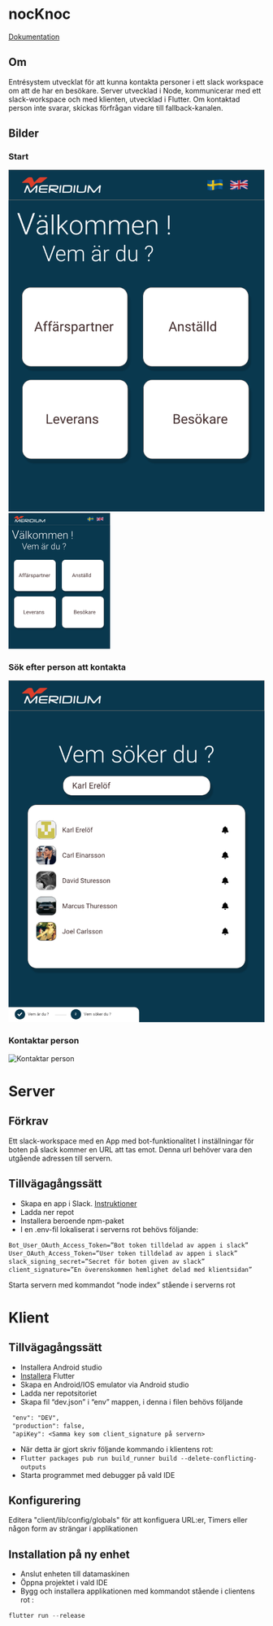 # nocKnoc

[Dokumentation](https://github.com/cccarle/nocKnoc/wiki)

## Om

Entrésystem utvecklat för att kunna kontakta personer i ett slack workspace om att de har en besökare. 
Server utvecklad i Node, kommunicerar med ett slack-workspace och med klienten, utvecklad i Flutter.
Om kontaktad person inte svarar, skickas förfrågan vidare till fallback-kanalen.

## Bilder

### Start

![Starsida](/UI/Home.png)
<img src="/UI/Home.png" alt="drawing" width="200"/>

### Sök efter person att kontakta

![Söka efter person i workspacet](/UI/Search.png)


### Kontaktar person

![Kontaktar person](/UI/Search&nbsp-&nbsp2.png)

# Server

## Förkrav
Ett slack-workspace med en App med bot-funktionalitet
I inställningar för boten på slack kommer en URL att tas emot. Denna url behöver vara den utgående adressen till servern.
## Tillvägagångssätt
* Skapa en app i Slack. [Instruktioner](https://github.com/cccarle/nocKnoc/wiki/Skapa-Slackapplikation)
* Ladda ner repot
* Installera beroende npm-paket 
* I en .env-fil lokaliserat i serverns rot behövs följande:
```
Bot_User_OAuth_Access_Token=”Bot token tilldelad av appen i slack”
User_OAuth_Access_Token=”User token tilldelad av appen i slack”
slack_signing_secret=”Secret för boten given av slack”
client_signature=”En överenskommen hemlighet delad med klientsidan”
```
Starta servern med kommandot “node index” stående i serverns rot

# Klient

## Tillvägagångssätt

* Installera Android studio
* [Installera](https://github.com/cccarle/nocKnoc/wiki/Flutter-Installation) Flutter
* Skapa en Android/IOS emulator via Android studio
* Ladda ner repotsitoriet
* Skapa fil “dev.json” i “env” mappen, i denna i filen behövs följande
```
 "env": "DEV",
 "production": false,
 "apiKey": <Samma key som client_signature på servern>
```
* När detta är gjort skriv följande kommando i klientens rot:
* ```Flutter packages pub run build_runner build --delete-conflicting-outputs```
* Starta programmet med debugger på vald IDE

## Konfigurering

Editera "client/lib/config/globals" för att konfiguera URL:er, Timers eller någon form av strängar i applikationen

## Installation på ny enhet
* Anslut enheten till datamaskinen
* Öppna projektet i vald IDE
* Bygg och installera applikationen med kommandot stående i clientens rot :
```javascript
flutter run --release

